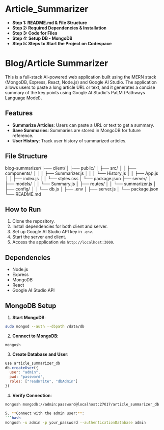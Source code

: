 # Article_Summarizer

- **Step 1: README.md & File Structure**
- **Step 2: Required Dependencies & Installation**
- **Step 3: Code for Files**
- **Step 4: Setup DB - MongoDB**
- **Step 5: Steps to Start the Project on Codespace**

# Blog/Article Summarizer

This is a full-stack AI-powered web application built using the MERN stack (MongoDB, Express, React, Node.js) and Google AI Studio. The application allows users to paste a long article URL or text, and it generates a concise summary of the key points using Google AI Studio's PaLM (Pathways Language Model).

## Features

- **Summarize Articles**: Users can paste a URL or text to get a summary.
- **Save Summaries**: Summaries are stored in MongoDB for future reference.
- **User History**: Track user history of summarized articles.

## File Structure

blog-summarizer/
├── client/
│   ├── public/
│   ├── src/
│   │   ├── components/
│   │   │   ├── Summarizer.js
│   │   │   └── History.js
│   │   ├── App.js
│   │   ├── index.js
│   │   └── styles.css
│   └── package.json
├── server/
│   ├── models/
│   │   └── Summary.js
│   ├── routes/
│   │   └── summarizer.js
│   ├── config/
│   │   └── db.js
│   ├── .env
│   ├── server.js
│   └── package.json
└── README.md

## How to Run

1. Clone the repository.
2. Install dependencies for both client and server.
3. Set up Google AI Studio API key in `.env`.
4. Start the server and client.
5. Access the application via `http://localhost:3000`.

## Dependencies

- Node.js
- Express
- MongoDB
- React
- Google AI Studio API

## MongoDB Setup

1. **Start MongoDB**:
```bash
sudo mongod --auth --dbpath /data/db
```

2. **Connect to MongoDB**:
```bash
mongosh
```

3. **Create Database and User**:
```javascript
use article_summarizer_db
db.createUser({
  user: "admin",
  pwd: "password",
  roles: ["readWrite", "dbAdmin"]
})
```

4. **Verify Connection**:
```bash
mongosh mongodb://admin:password@localhost:27017/article_summarizer_db

5. **Connect with the admin user:**:
```bash
mongosh -u admin -p your_password --authenticationDatabase admin